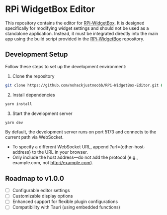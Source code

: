 # RPi WidgetBox Editor

This repository contains the editor for [RPi-WidgetBox](https://github.com/nohackjustnoobb/RPi-WidgetBox). It is designed specifically for modifying widget settings and should not be used as a standalone application. Instead, it must be integrated directly into the main app using the build script provided in the [RPi-WidgetBox](https://github.com/nohackjustnoobb/RPi-WidgetBox) repository.

## Development Setup

Follow these steps to set up the development environment:

1. Clone the repository

```bash
git clone https://github.com/nohackjustnoobb/RPi-WidgetBox-Editor.git && cd RPi-WidgetBox-Editor
```

2. Install dependencies

```bash
yarn install
```

3. Start the development server

```bash
yarn dev
```

By default, the development server runs on port 5173 and connects to the current path via WebSocket.

- To specify a different WebSocket URL, append ?url={other-host-address} to the URL in your browser.
- Only include the host address—do not add the protocol (e.g., example.com, not http://example.com).

## Roadmap to v1.0.0

- [ ] Configurable editor settings
- [ ] Customizable display options
- [ ] Enhanced support for flexible plugin configurations
- [ ] Compatibility with Tauri (using embedded functions)
